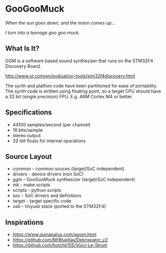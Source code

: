 # GooGooMuck
*When the sun goes down, and the moon comes up...*

*I turn into a teenage goo goo muck.*

## What Is It?

GGM is a software based sound synthesizer that runs on the STM32F4 Discovery Board.

http://www.st.com/en/evaluation-tools/stm32f4discovery.html

The synth and platfom code have been partitioned for ease of portability.
The synth code is written using floating point, so a target CPU should
have a 32 bit (single precision) FPU. E.g. ARM Cortex M4 or better.

## Specifications
 * 44100 samples/second (per channel)
 * 16 bits/sample 
 * stereo output
 * 32-bit floats for internal operations

## Source Layout
 * common - common souces (target/SoC independent)
 * drivers - device drivers (non SoC)
 * ggm - GooGooMuck synthesizer (target/SoC independent)
 * mk - make scripts
 * scripts - python scripts 
 * soc - SoC drivers and definitions
 * target - target specific code
 * usb - tinyusb stack (ported to the STM32F4)

## Inspirations
* https://www.quinapalus.com/goom.html
* https://github.com/MrBlueXav/Dekrispator_v2
* https://github.com/hotchk155/Voici-Le-Strum


